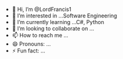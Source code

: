 - 👋 Hi, I’m @LordFrancis1
- 👀 I’m interested in ...Software Engineering
- 🌱 I’m currently learning ...C#, Python
- 💞️ I’m looking to collaborate on ...
- 📫 How to reach me ...
- 😄 Pronouns: ...
- ⚡ Fun fact: ...

<!---
LordFrancis1/LordFrancis1 is a ✨ special ✨ repository because its `README.md` (this file) appears on your GitHub profile.
You can click the Preview link to take a look at your changes.
--->
